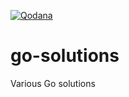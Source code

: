[![Qodana](https://github.com/th30nlyw4y/go-solutions/actions/workflows/code_quality.yml/badge.svg?branch=main)](https://github.com/th30nlyw4y/go-solutions/actions/workflows/code_quality.yml)

# go-solutions
Various Go solutions
